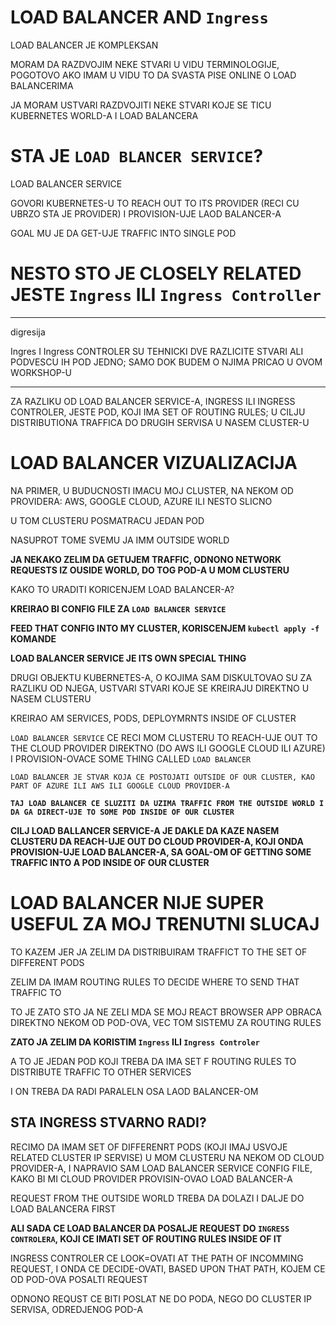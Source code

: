 # LOAD BALANCER AND `Ingress`

LOAD BALANCER JE KOMPLEKSAN

MORAM DA RAZDVOJIM NEKE STVARI U VIDU TERMINOLOGIJE, POGOTOVO AKO IMAM U VIDU TO DA SVASTA PISE ONLINE O LOAD BALANCERIMA

JA MORAM USTVARI RAZDVOJITI NEKE STVARI KOJE SE TICU KUBERNETES WORLD-A I LOAD BALANCERA

# STA JE `LOAD BLANCER SERVICE`?

LOAD BALANCER SERVICE

GOVORI KUBERNETES-U TO REACH OUT TO ITS PROVIDER (RECI CU UBRZO STA JE PROVIDER) I PROVISION-UJE LAOD BALANCER-A

GOAL MU JE DA GET-UJE TRAFFIC INTO SINGLE POD

# NESTO STO JE CLOSELY RELATED JESTE `Ingress` ILI `Ingress Controller`

***

digresija

Ingres I Ingress CONTROLER SU TEHNICKI DVE RAZLICITE STVARI ALI PODVESCU IH POD JEDNO; SAMO DOK BUDEM O NJIMA PRICAO U OVOM WORKSHOP-U

***

ZA RAZLIKU OD LOAD BALANCER SERVICE-A, INGRESS ILI INGRESS CONTROLER, JESTE POD, KOJI IMA SET OF ROUTING RULES; U CILJU DISTRIBUTIONA TRAFFICA DO DRUGIH SERVISA U NASEM CLUSTER-U

# LOAD BALANCER VIZUALIZACIJA

NA PRIMER, U BUDUCNOSTI IMACU MOJ CLUSTER, NA NEKOM OD PROVIDERA: AWS, GOOGLE CLOUD, AZURE ILI NESTO SLICNO

U TOM CLUSTERU POSMATRACU JEDAN POD

NASUPROT TOME SVEMU JA IMM OUTSIDE WORLD

**JA NEKAKO ZELIM DA GETUJEM TRAFFIC, ODNONO NETWORK REQUESTS IZ OUSIDE WORLD, DO TOG POD-A U MOM CLUSTERU**

KAKO TO URADITI KORICENJEM LOAD BALANCER-A?

**KREIRAO BI CONFIG FILE ZA `LOAD BALANCER SERVICE`** 

**FEED THAT CONFIG INTO MY CLUSTER, KORISCENJEM `kubectl apply -f` KOMANDE**

**LOAD BALANCER SERVICE JE ITS OWN SPECIAL THING**

DRUGI OBJEKTU KUBERNETES-A, O KOJIMA SAM DISKULTOVAO SU ZA RAZLIKU OD NJEGA, USTVARI STVARI KOJE SE KREIRAJU DIREKTNO U NASEM CLUSTERU

KREIRAO AM SERVICES, PODS, DEPLOYMRNTS INSIDE OF CLUSTER

`LOAD BALANCER SERVICE` CE RECI MOM CLUSTERU TO REACH-UJE OUT TO THE CLOUD PROVIDER DIREKTNO (DO AWS ILI GOOGLE CLOUD ILI AZURE) I PROVISION-OVACE SOME THING CALLED `LOAD BALANCER`

`LOAD BALANCER JE STVAR KOJA CE POSTOJATI OUTSIDE OF OUR CLUSTER, KAO PART OF AZURE ILI AWS ILI GOOGLE CLOUD PROVIDER-A`

**`TAJ LOAD BALANCER CE SLUZITI DA UZIMA TRAFFIC FROM THE OUTSIDE WORLD I DA GA DIRECT-UJE TO SOME POD INSIDE OF OUR CLUSTER`**

**CILJ LOAD BALLANCER SERVICE-A JE DAKLE DA KAZE NASEM CLUSTERU DA REACH-UJE OUT DO CLOUD PROVIDER-A, KOJI ONDA PROVISION-UJE LOAD BALANCER-A, SA GOAL-OM OF GETTING SOME TRAFFIC INTO A POD INSIDE OF OUR CLUSTER**

# LOAD BALANCER NIJE SUPER USEFUL ZA MOJ TRENUTNI SLUCAJ

TO KAZEM JER JA ZELIM DA DISTRIBUIRAM TRAFFICT TO THE SET OF DIFFERENT PODS

ZELIM DA IMAM ROUTING RULES TO DECIDE WHERE TO SEND THAT TRAFFIC TO

TO JE ZATO STO JA NE ZELI MDA SE MOJ REACT BROWSER APP OBRACA DIREKTNO NEKOM OD POD-OVA, VEC TOM SISTEMU ZA ROUTING RULES

**ZATO JA ZELIM DA KORISTIM `Ingress` ILI `Ingress Controler`**

A TO JE JEDAN POD KOJI TREBA DA IMA SET F ROUTING RULES TO DISTRIBUTE TRAFFIC TO OTHER SERVICES

I ON TREBA DA RADI PARALELN OSA LAOD BALANCER-OM

## STA INGRESS STVARNO RADI?

RECIMO DA IMAM SET OF DIFFERENRT PODS (KOJI IMAJ USVOJE RELATED CLUSTER IP SERVISE) U MOM CLUSTERU NA NEKOM OD CLOUD PROVIDER-A, I NAPRAVIO SAM LOAD BALANCER SERVICE CONFIG FILE, KAKO BI MI CLOUD PROVIDER PROVISIN-OVAO LOAD BALANCER-A

REQUEST FROM THE OUTSIDE WORLD TREBA DA DOLAZI I DALJE DO LOAD BALANCERA FIRST

**ALI SADA CE LOAD BALANCER DA POSALJE REQUEST DO `INGRESS CONTROLERA`, KOJI CE IMATI SET OF ROUTING RULES INSIDE OF IT**

INGRESS CONTROLER CE LOOK=OVATI AT THE PATH OF INCOMMING REQUEST, I ONDA CE DECIDE-OVATI, BASED UPON THAT PATH, KOJEM CE OD POD-OVA POSALTI REQUEST

ODNONO REQUST CE BITI POSLAT NE DO PODA, NEGO DO CLUSTER IP SERVISA, ODREDJENOG POD-A
